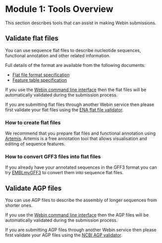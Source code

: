 # Module 1: Tools Overview

This section describes tools that can assist in making Webin submissions.

## Validate flat files

You can use sequence flat files to describe nucleotide sequences, functional annotation and other related information.

Full details of the format are available from the following documents:

* [Flat file format specification](<ftp://ftp.ebi.ac.uk/pub/databases/embl/doc/usrman.txt>)
* [Feature table specification](<http://www.insdc.org/documents/feature-table>)


If you use the [Webin command line interface](general-guide/webin-cli.html) then the flat files will be automatically
validated during the submission process.

If you are submitting flat files through another Webin service
then please first validate your flat files using the [ENA flat file validator](tools_02.html).

### How to create flat files

We recommend that you prepare flat files and functional annotation using [Artemis](http://www.sanger.ac.uk/science/tools/artemis).
Artemis is a free annotation tool that allows visualisation and editing of sequence features.

### How to convert GFF3 files into flat files

If you already have your annotated sequences in the GFF3 format you can try [EMBLmyGFF3](https://github.com/NBISweden/EMBLmyGFF3)
to convert them into sequence flat files.

## Validate AGP files

You can use AGP files to describe the assembly of longer sequences from shorter ones.

If you use the [Webin command line interface](general-guide/webin-cli.html) then the AGP files will be automatically
validated during the submission process.

If you are submitting AGP files through another Webin service then please
first validate your AGP files using the [NCBI AGP validator](https://www.ncbi.nlm.nih.gov/assembly/agp/AGP_Validation/).
